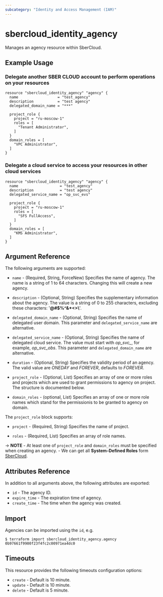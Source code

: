 ```yaml
---
subcategory: "Identity and Access Management (IAM)"
---
```


# sbercloud\_identity\_agency

Manages an agency resource within SberCloud.

## Example Usage

### Delegate another SBER CLOUD account to perform operations on your resources
```hcl
resource "sbercloud_identity_agency" "agency" {
  name                  = "test_agency"
  description           = "test agency"
  delegated_domain_name = "***"

  project_role {
    project = "ru-moscow-1"
    roles = [
      "Tenant Administrator",
    ]
  }
  domain_roles = [
    "VPC Administrator",
  ]
}
```

### Delegate a cloud service to access your resources in other cloud services
```hcl
resource "sbercloud_identity_agency" "agency" {
  name                   = "test_agency"
  description            = "test agency"
  delegated_service_name = "op_svc_evs"

  project_role {
    project = "ru-moscow-1"
    roles = [
      "SFS FullAccess",
    ]
  }
  domain_roles = [
    "KMS Administrator",
  ]
}
```

## Argument Reference

The following arguments are supported:

* `name` - (Required, String, ForceNew) Specifies the name of agency. The name is a string of 1 to 64 characters.
    Changing this will create a new agency.

* `description` - (Optional, String) Specifies the supplementary information about the agency.
    The value is a string of 0 to 255 characters, excluding these characters: '__@#$%^&*<>\\__'.

* `delegated_domain_name` - (Optional, String) Specifies the name of delegated user domain.
    This parameter and `delegated_service_name` are alternative.

* `delegated_service_name` - (Optional, String) Specifies the name of delegated cloud service.
    The value must start with *op_svc_*, for example, *op_svc_obs*.
    This parameter and `delegated_domain_name` are alternative.

* `duration` - (Optional, String) Specifies the validity period of an agency.
    The valid value are *ONEDAY* and *FOREVER*, defaults to *FOREVER*.

* `project_role` - (Optional, List) Specifies an array of one or more roles and projects which are used to grant
    permissions to agency on project. The structure is documented below.

* `domain_roles` - (optional, List) Specifies an array of one or more role names which stand for the permissionis to
    be granted to agency on domain.

The `project_role` block supports:

* `project` - (Required, String) Specifies the name of project.

* `roles` - (Required, List) Specifies an array of role names.

-> **NOTE**
    - At least one of `project_role` and `domain_roles` must be specified when creating an agency.
    - We can get all **System-Defined Roles** form
[SberCloud](https://support.hc.sbercloud.ru/permissions/index.html).

## Attributes Reference

In addition to all arguments above, the following attributes are exported:

* `id` - The agency ID.
* `expire_time` - The expiration time of agency.
* `create_time` - The time when the agency was created.

## Import

Agencies can be imported using the `id`, e.g.

```
$ terraform import sbercloud_identity_agency.agency 0b97661f9900f23f4fc2c00971ea4dc0
```

## Timeouts
This resource provides the following timeouts configuration options:
- `create` - Default is 10 minute.
- `update` - Default is 10 minute.
- `delete` - Default is 5 minute.
